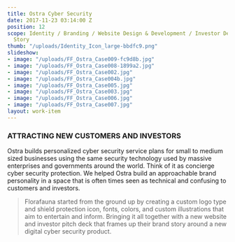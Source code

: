 ```yaml
---
title: Ostra Cyber Security
date: 2017-11-23 03:14:00 Z
position: 12
scope: Identity / Branding / Website Design & Development / Investor Deck and Brand
  Story
thumb: "/uploads/Identity_Icon_large-bbdfc9.png"
slideshow:
- image: "/uploads/FF_Ostra_Case009-fc9d8b.jpg"
- image: "/uploads/FF_Ostra_Case008-1899a2.jpg"
- image: "/uploads/FF_Ostra_Case002.jpg"
- image: "/uploads/FF_Ostra_Case004b.jpg"
- image: "/uploads/FF_Ostra_Case005.jpg"
- image: "/uploads/FF_Ostra_Case003.jpg"
- image: "/uploads/FF_Ostra_Case006.jpg"
- image: "/uploads/FF_Ostra_Case007.jpg"
layout: work-item
---
```


### ATTRACTING NEW CUSTOMERS AND INVESTORS

Ostra builds personalized cyber security service plans for small to medium sized businesses using the same security technology used by massive enterprises and governments around the world. Think of it as concierge cyber security protection. We helped Ostra build an approachable  brand personality in a space that is often times seen as technical and confusing to customers and investors.

> Florafauna started from the ground up by creating a custom logo type and shield protection icon, fonts, colors, and custom illustrations that aim to entertain and inform. Bringing it all together with a new website and investor pitch deck that frames up their brand story around a new digital cyber security product.